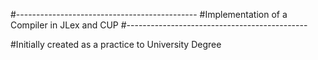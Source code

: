#---------------------------------------------
#Implementation of a Compiler in JLex and CUP
#---------------------------------------------

#Initially created as a practice to University Degree 

